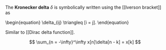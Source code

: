 The **Kronecker delta** $\delta$ is symbolically written using the [[Iverson bracket]] as

\begin{equation}
\delta_{ij} \triangleq [i = j].
\end{equation}

Similar to [[Dirac delta function]].

$$
\sum_{n = -\infty}^\infty x[n]\delta[n - k] = x[k]
$$

